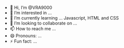 - 👋 Hi, I’m @VRA9000
- 👀 I’m interested in ...
- 🌱 I’m currently learning ... Javascript, HTML and CSS
- 💞️ I’m looking to collaborate on ...
- 📫 How to reach me ...
- 😄 Pronouns: ...
- ⚡ Fun fact: ...

<!---
VRA9000/VRA9000 is a ✨ special ✨ repository because its `README.md` (this file) appears on your GitHub profile.
You can click the Preview link to take a look at your changes.
--->
